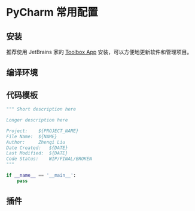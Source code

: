 # PyCharm 常用配置

## 安装

推荐使用 JetBrains 家的 [Toolbox App](https://www.jetbrains.com/toolbox/app/) 安装，可以方便地更新软件和管理项目。

## 编译环境

## 代码模板

```python
""" Short description here

Longer description here

Project:    ${PROJECT_NAME}
File Name:  ${NAME}
Author:     Zhenqi Liu
Date Created:   ${DATE}
Last Modified:  ${DATE}
Code Status:    WIP/FINAL/BROKEN
"""

if __name__ == '__main__':
    pass
```

## 插件
